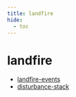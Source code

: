 ```yaml
---
title: landfire
hide:
  - toc
---
```


# landfire

- [landfire-events](/library/data/landfire-events/)  
  <small></small>
- [disturbance-stack](/library/data/disturbance-stack/)  
  <small></small>
